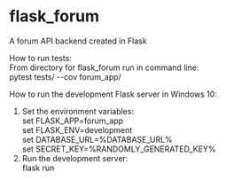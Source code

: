 # flask_forum

A forum API backend created in Flask

How to run tests:\
From directory for flask_forum run in command line:\
pytest tests/ --cov forum_app/

How to run the development Flask server in Windows 10:
1. Set the environment variables:\
set FLASK_APP=forum_app\
set FLASK_ENV=development\
set DATABASE_URL=%DATABASE_URL%\
set SECRET_KEY=%RANDOMLY_GENERATED_KEY%
2. Run the development server:\
flask run
